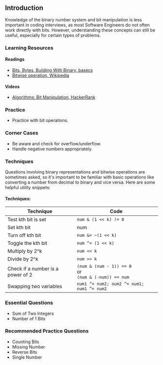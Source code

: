 ## Introduction

Knowledge of the binary number system and bit manipulation is less important in coding interviews, as most Software Engineers do not often work directly with bits. However, understanding these concepts can still be useful, especially for certain types of problems.

### Learning Resources

#### Readings
- [Bits, Bytes, Building With Binary, basecs](#)
- [Bitwise operation, Wikipedia](#)

#### Videos
- [Algorithms: Bit Manipulation, HackerRank](#)

### Practice

- Practice with bit operations.

### Corner Cases

- Be aware and check for overflow/underflow.
- Handle negative numbers appropriately.

### Techniques

Questions involving binary representations and bitwise operations are sometimes asked, so it's important to be familiar with basic operations like converting a number from decimal to binary and vice versa. Here are some helpful utility snippets:

#### Techniques:

| Technique                                 | Code                               |
|-------------------------------------------|------------------------------------|
| Test kth bit is set                       | `num & (1 << k) != 0`              |
| Set kth bit                               |  num |= (1 << k )                 |
| Turn off kth bit                          | `num &= ~(1 << k)`                 |
| Toggle the kth bit                        | `num ^= (1 << k)`                  |
| Multiply by 2^k                           | `num << k`                         |
| Divide by 2^k                             | `num >> k`                         |
| Check if a number is a power of 2         | `(num & (num - 1)) == 0` <br> or <br> `(num & (-num)) == num` |
| Swapping two variables                    | `num1 ^= num2; num2 ^= num1; num1 ^= num2` |

### Essential Questions

- Sum of Two Integers
- Number of 1 Bits

### Recommended Practice Questions

- Counting Bits
- Missing Number
- Reverse Bits
- Single Number

